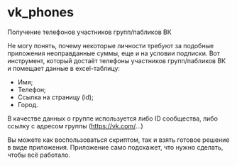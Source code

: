 # vk_phones
Получение телефонов участников групп/пабликов ВК

Не могу понять, почему некоторые личности требуют за подобные приложения неоправданные суммы, еще и на условии подписки.
Вот инструмент, который достаёт телефоны участников групп/пабликов ВК и помещает данные в excel-таблицу:
- Имя;
- Телефон;
- Ссылка на страницу (id);
- Город.

В качестве данных о группе используется либо ID сообщества, либо ссылку с адресом группы
(https://vk.com/...)

Вы можете как воспользоваться скриптом, так и взять готовое решение в виде приложения.
Приложение само подскажет, что нужно сделать, чтобы всё работало.
